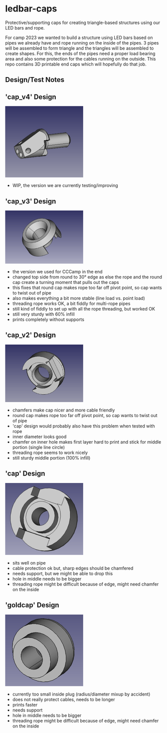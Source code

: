 # ledbar-caps
Protective/supporting caps for creating triangle-based structures using our LED bars and rope.

For camp 2023 we wanted to build a structure using LED bars based on pipes we already have and rope running on the inside of the pipes. 3 pipes will be assembled to form  triangle and the triangles will be assembled to create shapes. For this, the ends of the pipes need a proper load bearing area and also some protection for the cables running on the outside. This repo contains 3D printable end caps which will hopefully do that job.

## Design/Test Notes
## 'cap_v4' Design
<img src="cap_v4.png" width="250">

  - WIP, the version we are currently testing/improving
## 'cap_v3' Design
<img src="cap_v3.png" width="250">

  - the version we used for CCCamp in the end
  - changed top side from round to 30° edge as else the rope and the round cap create a turning moment that pulls out the caps
  - this fixes that round cap makes rope too far off pivot point, so cap wants to twist out of pipe
  - also makes everything a bit more stable (line load vs. point load)
  - threading rope works OK, a bit fiddly for multi-rope pipes
  - still kind of fiddly to set up with all the rope threading, but worked OK
  - still very sturdy with 60% infill
  - prints completely without supports
## 'cap_v2' Design
<img src="cap_v2.png" width="250">

  - chamfers make cap nicer and more cable friendly
  - round cap makes rope too far off pivot point, so cap wants to twist out of pipe
  - 'cap' design would probably also have this problem when tested with rope
  - inner diameter looks good
  - chamfer on inner hole makes first layer hard to print and stick for middle portion (single line circle)
  - threading rope seems to work nicely
  - still sturdy middle portion (100% infill)
## 'cap' Design
<img src="cap.png" width="250">

  - sits well on pipe
  - cable protection ok but, sharp edges should be chamfered
  - needs support, but we might be able to drop this
  - hole in middle needs to be bigger
  - threading rope might be difficult because of edge, might need chamfer on the inside

## 'goldcap' Design
<img src="goldcap.png" width="250">

  - currently too small inside plug (radius/diameter mixup by accident)
  - does not really protect cables, needs to be longer
  - prints faster
  - needs support
  - hole in middle needs to be bigger
  - threading rope might be difficult because of edge, might need chamfer on the inside
